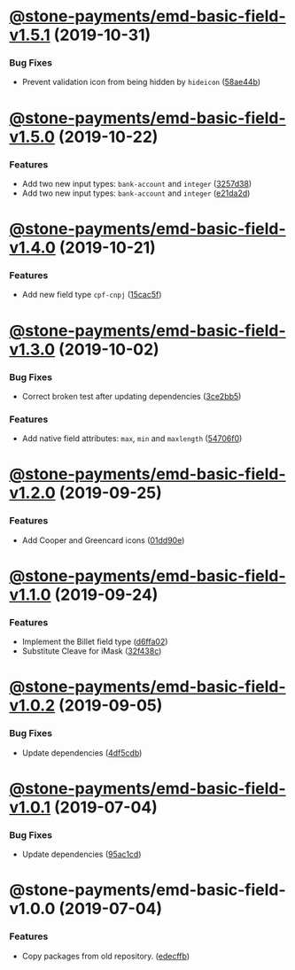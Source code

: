 # [@stone-payments/emd-basic-field-v1.5.1](https://github.com/stone-payments/emerald-web-framework/compare/@stone-payments/emd-basic-field-v1.5.0...@stone-payments/emd-basic-field-v1.5.1) (2019-10-31)


### Bug Fixes

* Prevent validation icon from being hidden by `hideicon` ([58ae44b](https://github.com/stone-payments/emerald-web-framework/commit/58ae44b))

# [@stone-payments/emd-basic-field-v1.5.0](https://github.com/stone-payments/emerald-web-framework/compare/@stone-payments/emd-basic-field-v1.4.0...@stone-payments/emd-basic-field-v1.5.0) (2019-10-22)


### Features

* Add two new input types: `bank-account` and `integer` ([3257d38](https://github.com/stone-payments/emerald-web-framework/commit/3257d38))
* Add two new input types: `bank-account` and `integer` ([e21da2d](https://github.com/stone-payments/emerald-web-framework/commit/e21da2d))

# [@stone-payments/emd-basic-field-v1.4.0](https://github.com/stone-payments/emerald-web-framework/compare/@stone-payments/emd-basic-field-v1.3.0...@stone-payments/emd-basic-field-v1.4.0) (2019-10-21)


### Features

* Add new field type `cpf-cnpj` ([15cac5f](https://github.com/stone-payments/emerald-web-framework/commit/15cac5f))

# [@stone-payments/emd-basic-field-v1.3.0](https://github.com/stone-payments/emerald-web-framework/compare/@stone-payments/emd-basic-field-v1.2.0...@stone-payments/emd-basic-field-v1.3.0) (2019-10-02)


### Bug Fixes

* Correct broken test after updating dependencies ([3ce2bb5](https://github.com/stone-payments/emerald-web-framework/commit/3ce2bb5))


### Features

* Add native field attributes: `max`, `min` and `maxlength` ([54706f0](https://github.com/stone-payments/emerald-web-framework/commit/54706f0))

# [@stone-payments/emd-basic-field-v1.2.0](https://github.com/stone-payments/emerald-web-framework/compare/@stone-payments/emd-basic-field-v1.1.0...@stone-payments/emd-basic-field-v1.2.0) (2019-09-25)


### Features

* Add Cooper and Greencard icons ([01dd90e](https://github.com/stone-payments/emerald-web-framework/commit/01dd90e))

# [@stone-payments/emd-basic-field-v1.1.0](https://github.com/stone-payments/emerald-web-framework/compare/@stone-payments/emd-basic-field-v1.0.2...@stone-payments/emd-basic-field-v1.1.0) (2019-09-24)


### Features

* Implement the Billet field type ([d6ffa02](https://github.com/stone-payments/emerald-web-framework/commit/d6ffa02))
* Substitute Cleave for iMask ([32f438c](https://github.com/stone-payments/emerald-web-framework/commit/32f438c))

# [@stone-payments/emd-basic-field-v1.0.2](https://github.com/stone-payments/emerald-web-framework/compare/@stone-payments/emd-basic-field-v1.0.1...@stone-payments/emd-basic-field-v1.0.2) (2019-09-05)


### Bug Fixes

* Update dependencies ([4df5cdb](https://github.com/stone-payments/emerald-web-framework/commit/4df5cdb))

# [@stone-payments/emd-basic-field-v1.0.1](https://github.com/stone-payments/emerald-web-framework/compare/@stone-payments/emd-basic-field-v1.0.0...@stone-payments/emd-basic-field-v1.0.1) (2019-07-04)


### Bug Fixes

* Update dependencies ([95ac1cd](https://github.com/stone-payments/emerald-web-framework/commit/95ac1cd))

# @stone-payments/emd-basic-field-v1.0.0 (2019-07-04)


### Features

* Copy packages from old repository. ([edecffb](https://github.com/stone-payments/emerald-web-framework/commit/edecffb))
